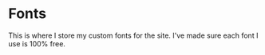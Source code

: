 # Fonts
This is where I store my custom fonts for the site. I've made sure each font I use is 100% free.
